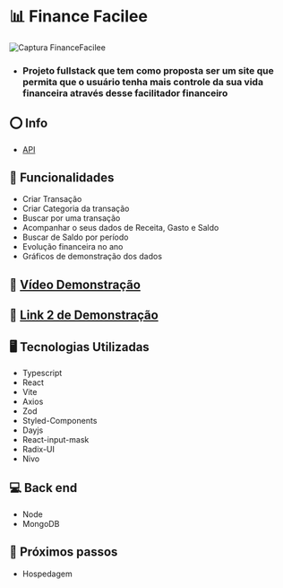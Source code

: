 # 📊 Finance Facilee 

![Captura FinanceFacilee](https://github.com/Renanjuniior6/FinanceFacilee-front/assets/106713211/b780e199-7dfb-4bbf-93d9-d1f4e03eb721)

- ### Projeto fullstack que tem como proposta ser um site que permita que o usuário tenha mais controle da sua vida financeira através desse facilitador financeiro

## ⭕ Info
- [API](https://github.com/Renanjuniior6/FinanceFacilee-Back-end)

## 🔧 Funcionalidades
- Criar Transação
- Criar Categoria da transação
- Buscar por uma transação
- Acompanhar o seus dados de Receita, Gasto e Saldo
- Buscar de Saldo por período
- Evolução financeira no ano
- Gráficos de demonstração dos dados

## 📲 [Vídeo Demonstração](https://www.linkedin.com/feed/update/urn:li:activity:7220036261569306624/)
## 📲 [Link 2 de Demonstração](https://www.youtube.com/watch?v=JeCX5MXvcwY)

## 🖥 Tecnologias Utilizadas
- Typescript
- React
- Vite
- Axios
- Zod
- Styled-Components
- Dayjs
- React-input-mask
- Radix-UI
- Nivo
  
## 💻 Back end 
- Node
- MongoDB

## 🤔 Próximos passos
- Hospedagem
